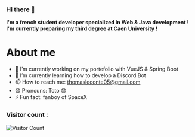 ### Hi there 👋
**I'm a french student developer specialized in Web & Java development ! I'm currently preparing my third degree at Caen University !**


# About me
- 🔭 I’m currently working on my portefolio with VueJS & Spring Boot
- 🌱 I’m currently learning how to develop a Discord Bot
- 📫 How to reach me: thomasleconte05@gmail.com
- 😄 Pronouns: Toto 😎
- ⚡ Fun fact: fanboy of SpaceX
<!--
- 👯 I’m looking to collaborate on ...
- 🤔 I’m looking for help with ...
- 💬 Ask me about ...
-->

<h3> Visitor count : </h3>

![Visitor Count](https://profile-counter.glitch.me/hanzopgp/count.svg)
